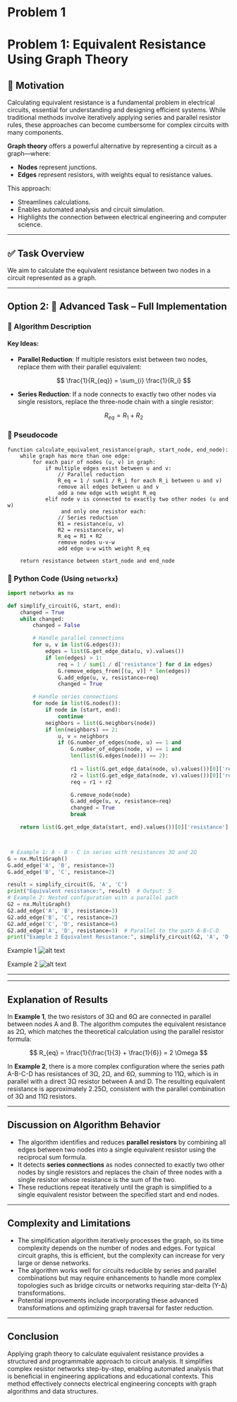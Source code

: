 # Problem 1
# Problem 1: Equivalent Resistance Using Graph Theory

## 🎯 Motivation

Calculating equivalent resistance is a fundamental problem in electrical circuits, essential for understanding and designing efficient systems. While traditional methods involve iteratively applying series and parallel resistor rules, these approaches can become cumbersome for complex circuits with many components.

**Graph theory** offers a powerful alternative by representing a circuit as a graph—where:

- **Nodes** represent junctions.
- **Edges** represent resistors, with weights equal to resistance values.

This approach:
- Streamlines calculations.
- Enables automated analysis and circuit simulation.
- Highlights the connection between electrical engineering and computer science.

---

## ✅ Task Overview

We aim to calculate the equivalent resistance between two nodes in a circuit represented as a graph.

---

## Option 2: 🔁 Advanced Task – Full Implementation

### 🧠 Algorithm Description

#### Key Ideas:

- **Parallel Reduction**: If multiple resistors exist between two nodes, replace them with their parallel equivalent:

  $$
  \frac{1}{R_{eq}} = \sum_{i} \frac{1}{R_i}
  $$

- **Series Reduction**: If a node connects to exactly two other nodes via single resistors, replace the three-node chain with a single resistor:

  $$
  R_{eq} = R_1 + R_2
  $$

 ### 📄 Pseudocode

```plaintext
function calculate_equivalent_resistance(graph, start_node, end_node):
    while graph has more than one edge:
        for each pair of nodes (u, v) in graph:
            if multiple edges exist between u and v:
                // Parallel reduction
                R_eq = 1 / sum(1 / R_i for each R_i between u and v)
                remove all edges between u and v
                add a new edge with weight R_eq
            elif node v is connected to exactly two other nodes (u and w)
                 and only one resistor each:
                // Series reduction
                R1 = resistance(u, v)
                R2 = resistance(v, w)
                R_eq = R1 + R2
                remove nodes u-v-w
                add edge u-w with weight R_eq

    return resistance between start_node and end_node
```

### 🐍 Python Code (Using `networkx`)

```python
import networkx as nx

def simplify_circuit(G, start, end):
    changed = True
    while changed:
        changed = False

        # Handle parallel connections
        for u, v in list(G.edges()):
            edges = list(G.get_edge_data(u, v).values())
            if len(edges) > 1:
                req = 1 / sum(1 / d['resistance'] for d in edges)
                G.remove_edges_from([(u, v)] * len(edges))
                G.add_edge(u, v, resistance=req)
                changed = True

        # Handle series connections
        for node in list(G.nodes()):
            if node in (start, end):
                continue
            neighbors = list(G.neighbors(node))
            if len(neighbors) == 2:
                u, v = neighbors
                if (G.number_of_edges(node, u) == 1 and 
                    G.number_of_edges(node, v) == 1 and
                    len(list(G.edges(node))) == 2):
                    
                    r1 = list(G.get_edge_data(node, u).values())[0]['resistance']
                    r2 = list(G.get_edge_data(node, v).values())[0]['resistance']
                    req = r1 + r2

                    G.remove_node(node)
                    G.add_edge(u, v, resistance=req)
                    changed = True
                    break

    return list(G.get_edge_data(start, end).values())[0]['resistance']



 # Example 1: A - B - C in series with resistances 3Ω and 2Ω
G = nx.MultiGraph()
G.add_edge('A', 'B', resistance=3)
G.add_edge('B', 'C', resistance=2)

result = simplify_circuit(G, 'A', 'C')
print("Equivalent resistance:", result)  # Output: 5
# Example 2: Nested configuration with a parallel path
G2 = nx.MultiGraph()
G2.add_edge('A', 'B', resistance=3)
G2.add_edge('B', 'C', resistance=2)
G2.add_edge('C', 'D', resistance=6)
G2.add_edge('A', 'D', resistance=3)  # Parallel to the path A-B-C-D
print("Example 2 Equivalent Resistance:", simplify_circuit(G2, 'A', 'D'))  # Output: ~2.25
```
Example 1
![alt text](Figure_1898.png)

Example 2
![alt text](Figure_109887.png)

---

---

## Explanation of Results

In **Example 1**, the two resistors of 3Ω and 6Ω are connected in parallel between nodes A and B. The algorithm computes the equivalent resistance as 2Ω, which matches the theoretical calculation using the parallel resistor formula:

$$
R_{eq} = \frac{1}{\frac{1}{3} + \frac{1}{6}} = 2 \Omega
$$

In **Example 2**, there is a more complex configuration where the series path A-B-C-D has resistances of 3Ω, 2Ω, and 6Ω, summing to 11Ω, which is in parallel with a direct 3Ω resistor between A and D. The resulting equivalent resistance is approximately 2.25Ω, consistent with the parallel combination of 3Ω and 11Ω resistors.

---

## Discussion on Algorithm Behavior

- The algorithm identifies and reduces **parallel resistors** by combining all edges between two nodes into a single equivalent resistor using the reciprocal sum formula.
- It detects **series connections** as nodes connected to exactly two other nodes by single resistors and replaces the chain of three nodes with a single resistor whose resistance is the sum of the two.
- These reductions repeat iteratively until the graph is simplified to a single equivalent resistor between the specified start and end nodes.

---

## Complexity and Limitations

- The simplification algorithm iteratively processes the graph, so its time complexity depends on the number of nodes and edges. For typical circuit graphs, this is efficient, but the complexity can increase for very large or dense networks.
- The algorithm works well for circuits reducible by series and parallel combinations but may require enhancements to handle more complex topologies such as bridge circuits or networks requiring star-delta (Y-Δ) transformations.
- Potential improvements include incorporating these advanced transformations and optimizing graph traversal for faster reduction.

---

## Conclusion

Applying graph theory to calculate equivalent resistance provides a structured and programmable approach to circuit analysis. It simplifies complex resistor networks step-by-step, enabling automated analysis that is beneficial in engineering applications and educational contexts. This method effectively connects electrical engineering concepts with graph algorithms and data structures.












